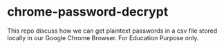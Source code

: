 # chrome-password-decrypt
This repo discuss how we can get plaintext passwords in a csv file stored locally in our Google Chrome Browser. For Education Purpose only.
